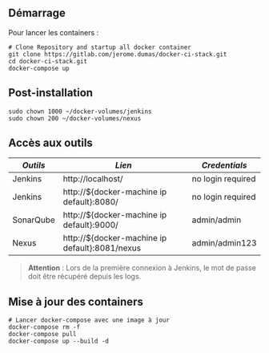## Démarrage

Pour lancer les containers :

```
# Clone Repository and startup all docker container
git clone https://gitlab.com/jerome.dumas/docker-ci-stack.git
cd docker-ci-stack.git
docker-compose up
```

## Post-installation

```
sudo chown 1000 ~/docker-volumes/jenkins
sudo chown 200 ~/docker-volumes/nexus
```

## Accès aux outils

| *Outils* | *Lien* | *Credentials* |
| ------------- | ------------- | ------------- |
| Jenkins | http://localhost/ | no login required |
| Jenkins | http://${docker-machine ip default}:8080/ | no login required |
| SonarQube | http://${docker-machine ip default}:9000/ | admin/admin |
| Nexus | http://${docker-machine ip default}:8081/nexus | admin/admin123 |

> **Attention** : Lors de la première connexion à Jenkins, le mot de passe doit être récupéré depuis les logs.


## Mise à jour des containers

```
# Lancer docker-compose avec une image à jour
docker-compose rm -f
docker-compose pull
docker-compose up --build -d
```
